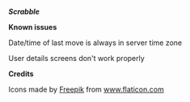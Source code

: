 ***Scrabble***

**Known issues**

Date/time of last move is always in server time zone

User details screens don't work properly

**Credits**

Icons made by <a href="https://www.flaticon.com/authors/freepik" title="Freepik">Freepik</a> from <a href="https://www.flaticon.com/" title="Flaticon"> www.flaticon.com</a>
